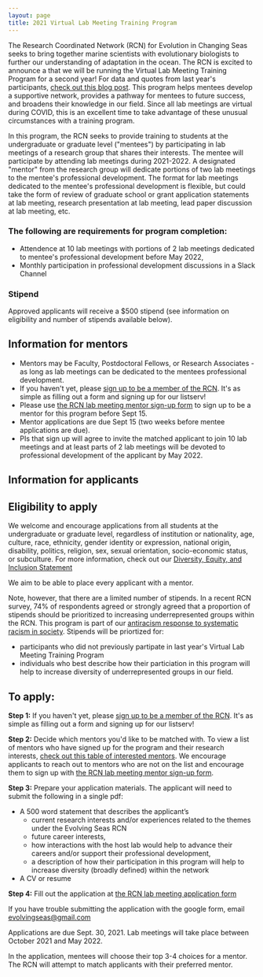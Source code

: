 ```yaml
---
layout: page
title: 2021 Virtual Lab Meeting Training Program
---
```


The Research Coordinated Network (RCN) for Evolution in Changing Seas seeks to bring together marine scientists with evolutionary biologists to further our understanding of adaptation in the ocean. The RCN is excited to announce a that we will be running the Virtual Lab Meeting Training Program for a second year! For data and quotes from last year's participants, [check out this blog post](https://rcn-ecs.github.io/2021-08-08-VirtualLabMeetingProgramResults/). This program helps mentees develop a supportive network, provides a pathway for mentees to future success, and broadens their knowledge in our field. Since all lab meetings 
are virtual during COVID, this is an excellent time to take advantage of these unusual circumstances with a training program.

In this program, the RCN seeks to provide training to students at the undergraduate or graduate level ("mentees")
by participating in lab meetings of a research group that shares their interests. The mentee will participate by attending
lab meetings during 2021-2022.
A designated "mentor" from the research group will dedicate portions of two lab meetings 
to the mentee's professional development. The format for lab meetings dedicated to the mentee's professional development is flexible, but
could take the form of review of graduate school or grant application statements at lab meeting, 
research presentation at lab meeting, lead paper discussion at lab meeting, etc.

### The following are requirements for program completion:
- Attendence at 10 lab meetings with portions of 2 lab meetings dedicated to mentee's professional development before May 2022, 
- Monthly participation in professional development discussions in a Slack Channel

### Stipend
Approved applicants will receive a $500 stipend (see information on eligibility and number of stipends available below). 


## Information for mentors

* Mentors may be Faculty, Postdoctoral Fellows, or Research Associates - as long as lab meetings can be dedicated to the mentees professional development.
* If you haven't yet, please [sign up to be a member of the RCN](https://rcn-ecs.github.io/howtojoin/). It's as simple as filling out a form and signing up for our listserv!
* Please use [the RCN lab meeting mentor sign-up form](https://docs.google.com/forms/d/e/1FAIpQLSdIWnde8XTEVKhz0vegtjYmsFlm22LhihWjODhuHm6aWZe4WQ/viewform) to sign up to be a mentor for this program before Sept 15. 
* Mentor applications are due Sept 15 (two weeks before mentee applications are due).
* PIs that sign up will agree to invite the matched applicant to join 10 lab meetings and at  least parts of 2 lab meetings will be devoted to professional development of the applicant by May 2022. 

## Information for applicants

## Eligibility to apply

We welcome and encourage applications from all students at the undergraduate or graduate level, regardless of institution or nationality, age, culture, race, 
ethnicity, gender identity or expression, national origin, disability, politics, 
religion, sex, sexual orientation, socio-economic status, or subculture. For more information, check
out our [Diversity, Equity, and Inclusion Statement](https://rcn-ecs.github.io/DEI/)

We aim to be able to place every applicant with a mentor. 

Note, however, that there are a limited number of stipends. In a recent RCN survey, 74% of respondents agreed or strongly agreed that a proportion of stipends should be prioritized to increasing underrepresented groups within the RCN. This program is part of our [antiracism response to systematic racism in society](https://rcn-ecs.github.io/Antiracism/). Stipends will be priortized for:
* participants who did not previously partipate in last year's Virtual Lab Meeting Training Program
* individuals who best describe how their particiation in this program will help to increase diversity of underrepresented groups in our field. 


## To apply:

**Step 1:** If you haven't yet, please [sign up to be a member of the RCN](https://rcn-ecs.github.io/howtojoin/). It's as simple as filling out a form and signing up for our listserv!

**Step 2:** Decide which mentors you'd like to be matched with. 
To view a list of mentors who have signed up for the program and their research interests, 
[check out this table of interested mentors](https://docs.google.com/spreadsheets/d/13onu_-DzH6oJ03l7G3VzcvJSbZnDsk80J5yNkK-iIRg/edit?usp=sharing). We encourage applicants to reach out to mentors who are not on the list and 
encourage them to sign up with [the RCN lab meeting mentor sign-up form](https://docs.google.com/forms/d/e/1FAIpQLSdIWnde8XTEVKhz0vegtjYmsFlm22LhihWjODhuHm6aWZe4WQ/viewform).

**Step 3:** Prepare your application materials. The applicant will need to submit the following in a single pdf:
* A 500 word statement that describes the applicant’s 
  * current research interests and/or experiences related to the themes under the Evolving Seas RCN
  * future career interests, 
  * how interactions with the host lab would help to advance their careers and/or support their professional development, 
  * a description of how their participation in this program will help to increase diversity (broadly defined) within the network
* A CV or resume

**Step 4:** Fill out the application at [the RCN lab meeting application form](https://docs.google.com/forms/d/1f-Vtz8OO1DWLRR069LOl-Tnf9tZjI1uVfPkI9X9FbkE/edit)

If you have trouble submitting the application with the google form, email evolvingseas@gmail.com

Applications are due Sept. 30, 2021. Lab meetings will take place between October 2021 and May 2022.

In the application, mentees will choose their top 3-4 choices for a mentor. The RCN will attempt to match applicants with their preferred mentor.



